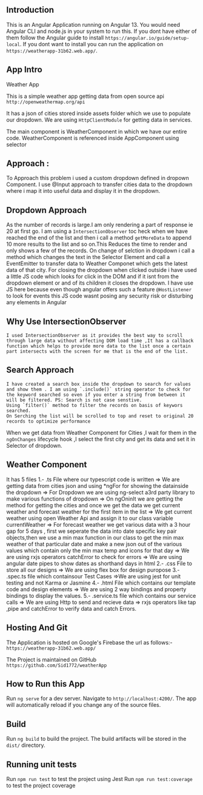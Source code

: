 
## Introduction 
 This is an Angular Application running on Angular 13.
 You would need Angular CLI and node.js in your system to run this.
 If you dont have either of them follow the Angular guide to install
 `https://angular.io/guide/setup-local`.
If you dont want to install you can run the application on
    `https://weatherapp-31b62.web.app/`.

## App Intro
Weather App

This is a simple weather app getting data from open source api `http://openweathermap.org/api`

It has a json of cities stored inside assets folder which we use to populate our dropdown.
We are using `HttpClientModule` for getting data in services.

The main component is WeatherComponent in which we have our entire code.
WeatherComponent is referenced inside AppComponent using selector <app-weather></app-weather>
## Approach :
 To Approach this problem i used a custom dropdown defined in dropown Component.
 I use @Input approach to transfer cities data to the dropdown where i map it into useful data and display it in the dropdown.
 ## Dropdown Approach
 As the number of records is large.I am only rendering a part of response ie 20 at first go.
 I am using a `IntersectionObserver` toc heck when we have reached the end of the list and then i call a method `getMoreData` to append 10 more results to the list and so on.This Reduces the time to render and only shows a few of the records.
 On change of selction in dropdown i call a method which changes the text in the Selector Element and call a EventEmitter to transfer data to Weather Componet which gets the latest data of that city.
 For closing the dropdown when clicked outside i have used a little JS code which looks for click in the DOM and if it isnt from the dropdown element or and of its children it closes the dropdown. I have use JS here because even though angular offers such a feature `@HostListener` to look for events this JS code wasnt posing any security risk or disturbing any elements in Angular
   ## Why Use IntersectionObserver
    I used IntersectionObserver as it provides the best way to scroll through large data without affecting DOM load time ,It has a callback function which helps to provide more data to the list once a certain part intersects with the screen for me that is the end of the list.
   ## Search Approach
    I have created a search box inside the dropdown to search for values and show them . I am using `.include()` string operator to check for the keyword searched so even if you enter a string from between it will be filtered. PS: Search is not case senstive.
    Using `filter()` method to filter the records on basis of keywors searched.
    On Serching the list will be scrolled to top and reset to original 20 records to optimize performance
When we  get data from Weather Component for Cities ,I wait for them in the `ngOnChanges` lifecycle hook  ,I select the first city and get its data and set it in Selector of dropdown.
## Weather Component

It has 5 files
1.- .ts File where our typescript code is written
=> We are getting data from cities json and using \*ngFor for showing the datainside the dropdown
=> For Dropdown we are using ng-select a3rd party library to make various functions of dropdown
=> On ngOninIt we are getting the method for getting the cities and once we get the data we get current weather and forecast weather for the first item in the list
=> We get current weather using open Weather Api and assign it to our class variable currentWeather
=> For forecast weather we get various data with a 3 hour gap for 5 days , first we seperate the data into date specific key pair objects,then we use a min max function in our class to get the min max weather of that particular date and make a new json out of the various values which contain only the min max temp and icons for that day
=> We are using rxjs operators catchError to check for errors
=> We are using angular date pipes to show dates as shorthand days in html
2.- .css File to store all our designs
=> We are using flex box for design puropose
3.- .spec.ts file which containsour Test Cases
=>We are using jest for unit testing and not Karma or Jasmine
4.- .html File which contains our template code and design elements
=> We are using 2 way bindings and property bindings to display the values.
5.- .service.ts file which contains our service calls
=> We are using Http to send and recieve data
=> rxjs operators like tap ,pipe and catchError to verify data and catch Errors.

## Hosting And Git

The Application is hosted on Google's Firebase the url as follows:-
`https://weatherapp-31b62.web.app/`

The Project is maintained on GitHub
`https://github.com/Sid1772/weatherApp`

## How to Run this App

Run `ng serve` for a dev server. Navigate to `http://localhost:4200/`. The app will automatically reload if you change any of the source files.

## Build

Run `ng build` to build the project. The build artifacts will be stored in the `dist/` directory.

## Running unit tests

Run `npm run test` to test the project using Jest
Run `npm run test:coverage` to test the project coverage
